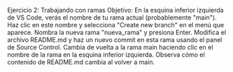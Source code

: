 Ejercicio 2:
Trabajando con ramas
Objetivo: 
En la esquina inferior izquierda de VS Code, verás el nombre de tu rama actual (probablemente "main").
Haz clic en este nombre y selecciona "Create new branch" en el menú que aparece.
Nombra la nueva rama "nueva_rama" y presiona Enter.
Modifica el archivo README.md y haz un nuevo commit en esta rama usando el panel de Source Control.
Cambia de vuelta a la rama main haciendo clic en el nombre de la rama en la esquina inferior izquierda.
Observa cómo el contenido de README.md cambia al volver a main.
